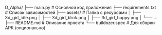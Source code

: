 D_Alpha/
├── main.py               # Основной код приложения
├── requirements.txt      # Список зависимостей
├── assets/               # Папка с ресурсами
│   ├── 3d_girl_idle.png
│   ├── 3d_girl_blink.png
│   ├── 3d_girl_happy.png
│   └── ...
├── README.md             # Описание проекта
└── buildozer.spec        # Для сборки APK (опционально)

